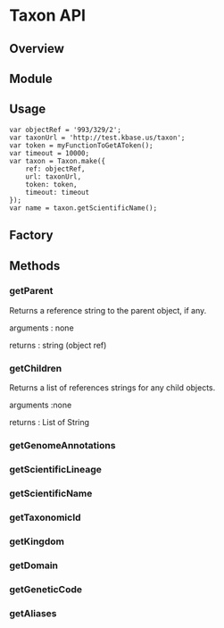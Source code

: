 # Taxon API

## Overview

## Module

## Usage

```
var objectRef = '993/329/2';
var taxonUrl = 'http://test.kbase.us/taxon';
var token = myFunctionToGetAToken();
var timeout = 10000;
var taxon = Taxon.make({
    ref: objectRef,
    url: taxonUrl,
    token: token,
    timeout: timeout
});
var name = taxon.getScientificName();
```

## Factory

## Methods



### getParent

Returns a reference string to the parent object, if any.

arguments
: none

returns
: string (object ref)

### getChildren

Returns a list of references strings for any child objects.

arguments
:none

returns
: List of String

### getGenomeAnnotations

### getScientificLineage

### getScientificName

### getTaxonomicId

### getKingdom

### getDomain

### getGeneticCode

### getAliases
